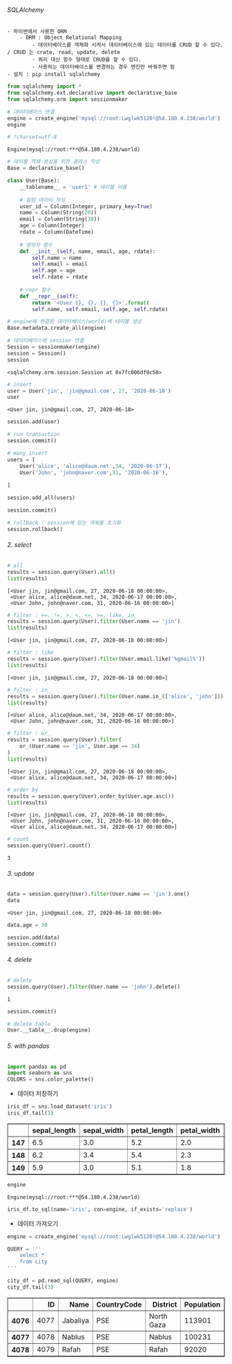 ###### SQLAlchemy
    - 파이썬에서 사용한 ORM
        - ORM : Object Relational Mapping
            - 데이터베이스를 객체화 시켜서 데이터베이스에 있는 데이터를 CRUD 할 수 있다. / CRUD 는 crate, read, update, delete
            - 쿼리 대신 함수 형태로 CRUD를 할 수 있다.
            - 사용하는 데이터베이스를 변경하는 경우 엔진만 바꿔주면 됨
    - 설치 : pip install sqlalchemy


```python
from sqlalchemy import *
from sqlalchemy.ext.declarative import declarative_base
from sqlalchemy.orm import sessionmaker
```


```python
# 데이터베이스 연결
engine = create_engine('mysql://root:Lwglwk5120!@54.180.4.238/world')
engine

# ?charset=utf-8
```




    Engine(mysql://root:***@54.180.4.238/world)




```python
# 테이블 객체 생성을 위한 클래스 작성
Base = declarative_base()

class User(Base):
    __tablename__ = 'user1' # 테이블 이름
    
    # 컬럼 데이터 작성
    user_id = Column(Integer, primary_key=True)
    name = Column(String(20))
    email = Column(String(30))
    age = Column(Integer)
    rdate = Column(DateTime)
    
    # 생성자 함수
    def __init__(self, name, email, age, rdate):
        self.name = name
        self.email = email
        self.age = age
        self.rdate = rdate
        
    # repr 함수
    def __repr__(self):
        return '<User {}, {}, {}, {}>'.format(
        self.name, self.email, self.age, self.rdate)
```


```python
# engine에 연결된 데이터베이스(world)에 테이블 생성
Base.metadata.create_all(engine)
```


```python
# 데이터베이스에 session 연결
Session = sessionmaker(engine)
session = Session()
session
```




    <sqlalchemy.orm.session.Session at 0x7fc006df0c50>




```python
# insert
user = User('jin', 'jin@gmail.com', 27, '2020-06-18')
user
```




    <User jin, jin@gmail.com, 27, 2020-06-18>




```python
session.add(user)
```


```python
# run transaction
session.commit()
```


```python
# many insert
users = [
    User('alice', 'alice@daum.net',34, '2020-06-17'),
    User('John', 'john@naver.com',31, '2020-06-16'),
    
]
```


```python
session.add_all(users)
```


```python
session.commit()
```


```python
# rollback : session에 있는 객체를 초기화
session.rollback()
```

###### 2. select


```python
# all
results = session.query(User).all()
list(results)
```




    [<User jin, jin@gmail.com, 27, 2020-06-18 00:00:00>,
     <User alice, alice@daum.net, 34, 2020-06-17 00:00:00>,
     <User John, john@naver.com, 31, 2020-06-16 00:00:00>]




```python
# filter : ==, !=, >, <, <=, >=, like, in_
results = session.query(User).filter(User.name == 'jin')
list(results)
```




    [<User jin, jin@gmail.com, 27, 2020-06-18 00:00:00>]




```python
# filter : like
results = session.query(User).filter(User.email.like('%gmail%'))
list(results)
```




    [<User jin, jin@gmail.com, 27, 2020-06-18 00:00:00>]




```python
# filter : in_
results = session.query(User).filter(User.name.in_(['alice', 'john']))
list(results)
```




    [<User alice, alice@daum.net, 34, 2020-06-17 00:00:00>,
     <User John, john@naver.com, 31, 2020-06-16 00:00:00>]




```python
# filter : or_
results = session.query(User).filter(
    or_(User.name == 'jin', User.age == 34)
)
list(results)
```




    [<User jin, jin@gmail.com, 27, 2020-06-18 00:00:00>,
     <User alice, alice@daum.net, 34, 2020-06-17 00:00:00>]




```python
# order by
results = session.query(User).order_by(User.age.asc())
list(results)
```




    [<User jin, jin@gmail.com, 27, 2020-06-18 00:00:00>,
     <User John, john@naver.com, 31, 2020-06-16 00:00:00>,
     <User alice, alice@daum.net, 34, 2020-06-17 00:00:00>]




```python
# count
session.query(User).count()
```




    3



###### 3. update


```python
data = session.query(User).filter(User.name == 'jin').one()
data
```




    <User jin, jin@gmail.com, 27, 2020-06-18 00:00:00>




```python
data.age = 30
```


```python
session.add(data)
session.commit()
```

###### 4. delete


```python
# delete
session.query(User).filter(User.name == 'john').delete()
```




    1




```python
session.commit()
```


```python
# delete table
User.__table__.drop(engine)
```

###### 5. with pandas


```python
import pandas as pd
import seaborn as sns
COLORS = sns.color_palette()
```

* 데이터 저장하기


```python
iris_df = sns.load_dataset('iris')
iris_df.tail(3)
```




<div>
<style scoped>
    .dataframe tbody tr th:only-of-type {
        vertical-align: middle;
    }

    .dataframe tbody tr th {
        vertical-align: top;
    }

    .dataframe thead th {
        text-align: right;
    }
</style>
<table border="1" class="dataframe">
  <thead>
    <tr style="text-align: right;">
      <th></th>
      <th>sepal_length</th>
      <th>sepal_width</th>
      <th>petal_length</th>
      <th>petal_width</th>
      <th>species</th>
    </tr>
  </thead>
  <tbody>
    <tr>
      <th>147</th>
      <td>6.5</td>
      <td>3.0</td>
      <td>5.2</td>
      <td>2.0</td>
      <td>virginica</td>
    </tr>
    <tr>
      <th>148</th>
      <td>6.2</td>
      <td>3.4</td>
      <td>5.4</td>
      <td>2.3</td>
      <td>virginica</td>
    </tr>
    <tr>
      <th>149</th>
      <td>5.9</td>
      <td>3.0</td>
      <td>5.1</td>
      <td>1.8</td>
      <td>virginica</td>
    </tr>
  </tbody>
</table>
</div>




```python
engine
```




    Engine(mysql://root:***@54.180.4.238/world)




```python
iris_df.to_sql(name='iris', con=engine, if_exists='replace')
```

* 데이터 가져오기


```python
engine = create_engine('mysql://root:Lwglwk5120!@54.180.4.238/world')
```


```python
QUERY = '''
    select *
    from city
'''

city_df = pd.read_sql(QUERY, engine)
city_df.tail(3) 
```




<div>
<style scoped>
    .dataframe tbody tr th:only-of-type {
        vertical-align: middle;
    }

    .dataframe tbody tr th {
        vertical-align: top;
    }

    .dataframe thead th {
        text-align: right;
    }
</style>
<table border="1" class="dataframe">
  <thead>
    <tr style="text-align: right;">
      <th></th>
      <th>ID</th>
      <th>Name</th>
      <th>CountryCode</th>
      <th>District</th>
      <th>Population</th>
    </tr>
  </thead>
  <tbody>
    <tr>
      <th>4076</th>
      <td>4077</td>
      <td>Jabaliya</td>
      <td>PSE</td>
      <td>North Gaza</td>
      <td>113901</td>
    </tr>
    <tr>
      <th>4077</th>
      <td>4078</td>
      <td>Nablus</td>
      <td>PSE</td>
      <td>Nablus</td>
      <td>100231</td>
    </tr>
    <tr>
      <th>4078</th>
      <td>4079</td>
      <td>Rafah</td>
      <td>PSE</td>
      <td>Rafah</td>
      <td>92020</td>
    </tr>
  </tbody>
</table>
</div>




```python

```

